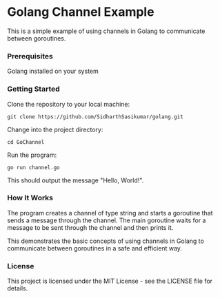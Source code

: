 # Golang Channel Example

This is a simple example of using channels in Golang to communicate between goroutines.

### Prerequisites

Golang installed on your system

### Getting Started

Clone the repository to your local machine:

```
git clone https://github.com/SidharthSasikumar/golang.git
```

Change into the project directory:

```
cd GoChannel
```

Run the program:

```
go run channel.go
```

This should output the message "Hello, World!".

### How It Works

The program creates a channel of type string and starts a goroutine that sends a message through the channel. The main goroutine waits for a message to be sent through the channel and then prints it.

This demonstrates the basic concepts of using channels in Golang to communicate between goroutines in a safe and efficient way.

### License

This project is licensed under the MIT License - see the LICENSE file for details.